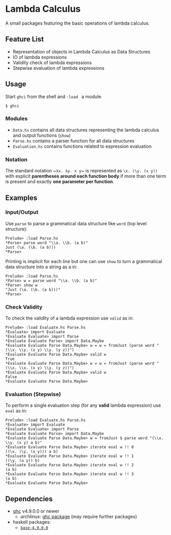 # Lambda Calculus

A small packages featuring the basic operations of lambda calculus.

## Feature List
- Representation of objects in Lambda Calculus as Data Structures
- IO of lambda expressions
- Validity check of lambda expressions
- Stepwise evaluation of lambda expressions

## Usage
Start `ghci` from the shell and `:load ` a module.

```
$ ghci
```

### Modules
- `Data.hs` contains all data structures representing the lambda calculus and output functions (`show`)
- `Parse.hs` contains a parser function for all data structures
- `Evaluation.hs` contains functions related to expression evaluation

### Notation
The standard notation ~`λx. λy. x y`~ is represented as `\x. (\y. (x y))` with explicit **parentheses around each function body** if more than one term is present and exactly **one parameter per function**.

## Examples
### Input/Output
Use `parse` to parse a grammatical data structure like `word` (top level structure):
```
Prelude> :load Parse.hs
*Parse> parse word "\\a. \\b. (a b)"
Just (\a. (\b. (a b)))
*Parse>
```

Printing is implicit for each line but one can use `show` to turn a grammatical data structure into a string as a in:
```
Prelude> :load Parse.hs
*Parse> w = parse word "\\a. \\b. (a b)"
*Parse> show w
"Just (\a. (\b. (a b)))"
*Parse>
```

### Check Validity
To check the validity of a lambda expression use `valid` as in:
```
Prelude> :load Evaluate.hs Parse.hs
*Evaluate> import Evaluate
*Evaluate Evaluate> import Parse
*Evaluate Evaluate Parse> import Data.Maybe
*Evaluate Evaluate Parse Data.Maybe> w = w = fromJust (parse word "(\\x. \\y. (x y) \\y. (y z))")
*Evaluate Evaluate Parse Data.Maybe> valid w
True
*Evaluate Evaluate Parse Data.Maybe> w = w = fromJust (parse word "(\\x. \\x. (x y) \\y. (y z))")
*Evaluate Evaluate Parse Data.Maybe> valid w
False
*Evaluate Evaluate Parse Data.Maybe>
```

### Evaluation (Stepwise)
To perform a single evaluation step (for any **valid** lambda expression) use `eval` as in:
```
Prelude> :load Evaluate.hs Parse.hs
*Evaluate> import Evaluate
*Evaluate Evaluate> import Parse
*Evaluate Evaluate Parse> import Data.Maybe
*Evaluate Evaluate Parse Data.Maybe> w = fromJust $ parse word "(\\x. \\y. (x y) a b)"
*Evaluate Evaluate Parse Data.Maybe> iterate eval w !! 0
((\x. (\y. (x y))) a b)
*Evaluate Evaluate Parse Data.Maybe> iterate eval w !! 1
((\y. (a y)) b)
*Evaluate Evaluate Parse Data.Maybe> iterate eval w !! 2
(a b)
*Evaluate Evaluate Parse Data.Maybe> iterate eval w !! 3
(a b)
*Evaluate Evaluate Parse Data.Maybe>
```

## Dependencies
- [ghc](https://www.haskell.org/ghc/) v4.9.0.0 or newer
    - archlinux: [ghc package](https://www.archlinux.org/packages/community/x86_64/ghc/) (may require further packages)
- haskell packages:
    - [`base-4.9.0.0`](https://hackage.haskell.org/package/base-4.9.0.0)
